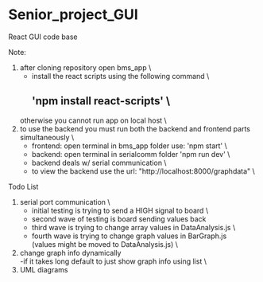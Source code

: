 # Senior_project_GUI
React GUI code base

Note:

1. after cloning repository open bms_app \
	- install the react scripts using the following command \
	 	## 'npm install react-scripts' \
	 otherwise you cannot run app on local host \
2. to use the backend you must run both the backend and frontend parts simultaneously \
	- frontend: open terminal in bms_app folder use: 'npm start' \
	- backend: open terminal in serialcomm folder 'npm run dev' \
	- backend deals w/ serial communication \
	- to view the backend use the url: "http://localhost:8000/graphdata" \

Todo List

1. serial port communication \
	- initial testing is trying to send a HIGH signal to board \
	- second wave of testing is board sending values back
	- third wave is trying to change array values in DataAnalysis.js \
	- fourth wave is trying to change graph values in BarGraph.js \
		(values might be moved to DataAnalysis.js) \
2. change graph info dynamically \
	-if it takes long default to just show graph info using list \
3. UML diagrams
